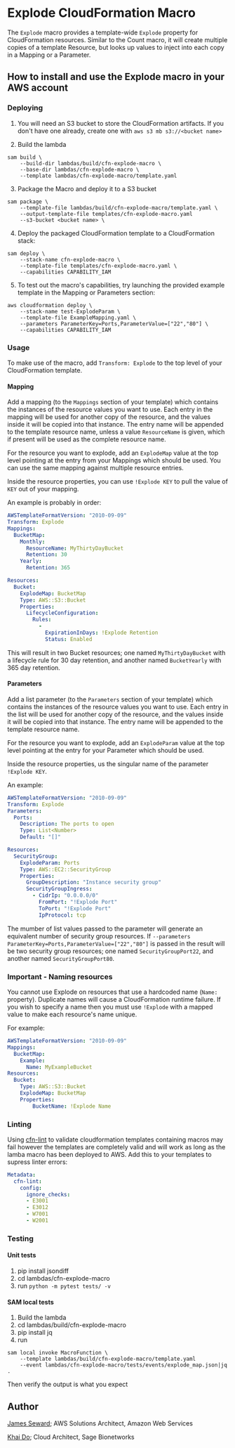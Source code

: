 # Explode CloudFormation Macro

The `Explode` macro provides a template-wide `Explode` property for CloudFormation resources. Similar to the Count
macro, it will create multiple copies of a template Resource, but looks up values to inject into each copy in a
Mapping or a Parameter.

## How to install and use the Explode macro in your AWS account

### Deploying

1. You will need an S3 bucket to store the CloudFormation artifacts. If you don't have one already, create one
with `aws s3 mb s3://<bucket name>`

2. Build the lambda

```shell
sam build \
    --build-dir lambdas/build/cfn-explode-macro \
    --base-dir lambdas/cfn-explode-macro \
    --template lambdas/cfn-explode-macro/template.yaml
```

3. Package the Macro and deploy it to a S3 bucket

```shell
sam package \
    --template-file lambdas/build/cfn-explode-macro/template.yaml \
    --output-template-file templates/cfn-explode-macro.yaml
    --s3-bucket <bucket name> \
```

4. Deploy the packaged CloudFormation template to a CloudFormation stack:

```shell
sam deploy \
    --stack-name cfn-explode-macro \
    --template-file templates/cfn-explode-macro.yaml \
    --capabilities CAPABILITY_IAM
```

5. To test out the macro's capabilities, try launching the provided example template in the
Mapping or Parameters section:

```shell
aws cloudformation deploy \
    --stack-name test-ExplodeParam \
    --template-file ExampleMapping.yaml \
    --parameters ParameterKey=Ports,ParameterValue=["22","80"] \
    --capabilities CAPABILITY_IAM
```

### Usage

To make use of the macro, add `Transform: Explode` to the top level of your CloudFormation template.

#### Mapping

Add a mapping (to the `Mappings` section of your template) which contains the instances of the resource values you want to use. Each entry in the mapping will be used for another copy of the resource, and the values inside it will be copied into that instance. The entry name will be appended to the template resource name, unless a value `ResourceName` is given, which if present will be used as the complete resource name.

For the resource you want to explode, add an `ExplodeMap` value at the top level pointing at the entry from your Mappings which should be used. You can use the same mapping against multiple resource entries.

Inside the resource properties, you can use `!Explode KEY` to pull the value of `KEY` out of your mapping.

An example is probably in order:

```yaml
AWSTemplateFormatVersion: "2010-09-09"
Transform: Explode
Mappings:
  BucketMap:
    Monthly:
      ResourceName: MyThirtyDayBucket
      Retention: 30
    Yearly:
      Retention: 365

Resources:
  Bucket:
    ExplodeMap: BucketMap
    Type: AWS::S3::Bucket
    Properties:
      LifecycleConfiguration:
        Rules:
          -
            ExpirationInDays: !Explode Retention
            Status: Enabled
```

This will result in two Bucket resources; one named `MyThirtyDayBucket` with a
lifecycle rule for 30 day retention, and another named `BucketYearly` with 365
day retention.

#### Parameters

Add a list parameter (to the `Parameters` section of your template) which contains the instances of the resource values
you want to use.  Each entry in the list will be used for another copy of the resource, and the values inside it will
be copied into that instance.  The entry name will be appended to the template resource name.

For the resource you want to explode, add an `ExplodeParam` value at the top level pointing at the entry for your
Parameter which should be used.

Inside the resource properties, us the singular name of the parameter `!Explode KEY`.

An example:
```yaml
AWSTemplateFormatVersion: "2010-09-09"
Transform: Explode
Parameters:
  Ports:
    Description: The ports to open
    Type: List<Number>
    Default: "[]"

Resources:
  SecurityGroup:
    ExplodeParam: Ports
    Type: AWS::EC2::SecurityGroup
    Properties:
      GroupDescription: "Instance security group"
      SecurityGroupIngress:
        - CidrIp: "0.0.0.0/0"
          FromPort: "!Explode Port"
          ToPort: "!Explode Port"
          IpProtocol: tcp
```

The mumber of list values passed to the parameter will generate an equivalent number of security group resources.
If `--parameters  ParameterKey=Ports,ParameterValue=["22","80"]` is passed in the result will be two security group
resources; one named `SecurityGroupPort22`, and another named `SecurityGroupPort80`.


### Important - Naming resources

You cannot use Explode on resources that use a hardcoded name (`Name:`
property). Duplicate names will cause a CloudFormation runtime failure.
If you wish to specify a name then you must use `!Explode` with a mapped value
to make each resource's name unique.

For example:

```yaml
AWSTemplateFormatVersion: "2010-09-09"
Mappings:
  BucketMap:
    Example:
      Name: MyExampleBucket
Resources:
  Bucket:
    Type: AWS::S3::Bucket
    ExplodeMap: BucketMap
    Properties:
        BucketName: !Explode Name
```

### Linting
Using [cfn-lint](https://github.com/aws-cloudformation/cfn-python-lint) to validate cloudformation templates containing
macros may fail however the templates are completely valid and will work as long as the lamba macro has been deployed to
AWS. Add this to your templates to supress linter errors:

```yaml
Metadata:
  cfn-lint:
    config:
      ignore_checks:
      - E3001
      - E3012
      - W7001
      - W2001
```
### Testing

#### Unit tests
 1. pip install jsondiff
 2. cd lambdas/cfn-explode-macro
 3. run `python -m pytest tests/ -v`

#### SAM local tests
1. Build the lambda
2. cd lambdas/build/cfn-explode-macro
3. pip install jq
4. run

```shell
sam local invoke MacroFunction \
    --template lambdas/build/cfn-explode-macro/template.yaml
    --event lambdas/cfn-explode-macro/tests/events/explode_map.json|jq .
```
Then verify the output is what you expect

## Author

[James Seward](https://github.com/jamesoff); AWS Solutions Architect, Amazon Web Services

[Khai Do](https://github.com/zaro0508); Cloud Architect, Sage Bionetworks
